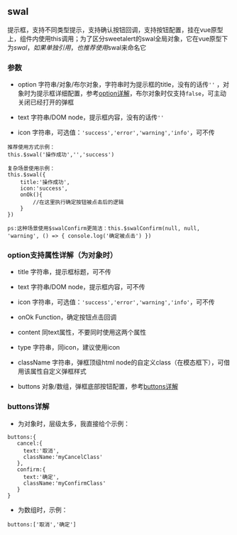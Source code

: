 ## swal

提示框，支持不同类型提示，支持确认按钮回调，支持按钮配置，挂在vue原型上，组件内使用this调用；为了区分sweetalert的swal全局对象，它在vue原型下为$swal，如果单独引用，也推荐使用$swal来命名它

### 参数

- option 字符串/对象/布尔对象，字符串时为提示框的title，没有的话传`''` ，对象时为提示框详细配置，参考[option详解](#option支持属性详解（为对象时）)，布尔对象时仅支持`false`，可主动关闭已经打开的弹框

- text 字符串/DOM node，提示框内容，没有的话传`''`

- icon 字符串，可选值：`'success','error','warning','info'`，可不传

```
推荐使用方式示例：
this.$swal('操作成功','','success')

复杂场景使用示例：
this.$swal({
    title:'操作成功',
    icon:'success',
    onOk(){
        //在这里执行确定按钮被点击后的逻辑
    }
})

ps:这种场景使用$swalConfirm更简洁：this.$swalConfirm(null, null, 'warning', () => { console.log('确定被点击') })
```

### option支持属性详解（为对象时）

- title 字符串，提示框标题，可不传

- text 字符串/DOM node，提示框内容，可不传

- icon 字符串，可选值：`'success','error','warning','info'`，可不传

- onOk Function，确定按钮点击回调

- content 同text属性，不要同时使用这两个属性

- type 字符串，同icon，建议使用icon

- className 字符串，弹框顶级html node的自定义class（在模态框下），可借用该属性自定义弹框样式

- buttons 对象/数组，弹框底部按钮配置，参考[buttons详解](#buttons详解)

### buttons详解

- 为对象时，层级太多，我直接给个示例：

```
buttons:{
   cancel:{
     text:'取消',
     className:'myCancelClass'
   },
   confirm:{
     text:'确定',
     className:'myConfirmClass'
   }
}
```

- 为数组时，示例：

```
buttons:['取消','确定']
```
